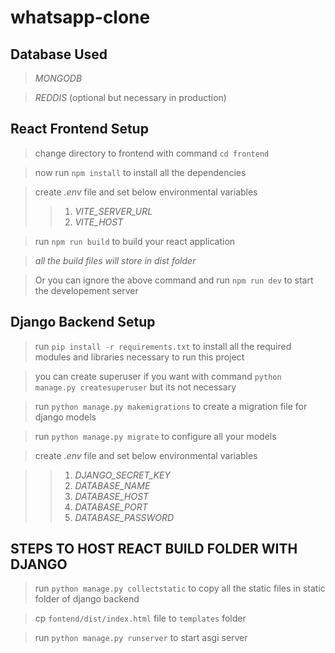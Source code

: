 # whatsapp-clone

## Database Used

> *MONGODB*

> *REDDIS* (optional but necessary in production)

## React Frontend Setup

> change directory to frontend with command `cd frontend`

> now run `npm install` to install all the dependencies

> create *.env* file and set below environmental variables
>> 1. *VITE_SERVER_URL*
>> 2. *VITE_HOST*

> run `npm run build` to build your react application

> *all the build files will store in dist folder*

> Or you can ignore the above command and run `npm run dev` to start the developement server

## Django Backend Setup

> run `pip install -r requirements.txt` to install all the required modules and libraries necessary to run this project

> you can create superuser if you want with command `python manage.py createsuperuser` but its not necessary

> run `python manage.py makemigrations` to create a migration file for django models

> run `python manage.py migrate` to configure all your models

> create *.env* file and set below environmental variables

>> 1. *DJANGO_SECRET_KEY*
>> 2. *DATABASE_NAME*
>> 3. *DATABASE_HOST*
>> 4. *DATABASE_PORT*
>> 5. *DATABASE_PASSWORD*

## STEPS TO HOST REACT BUILD FOLDER WITH DJANGO

> run `python manage.py collectstatic` to copy all the static files in static folder of django backend

> cp `fontend/dist/index.html` file to `templates` folder 

> run `python manage.py runserver` to start asgi server